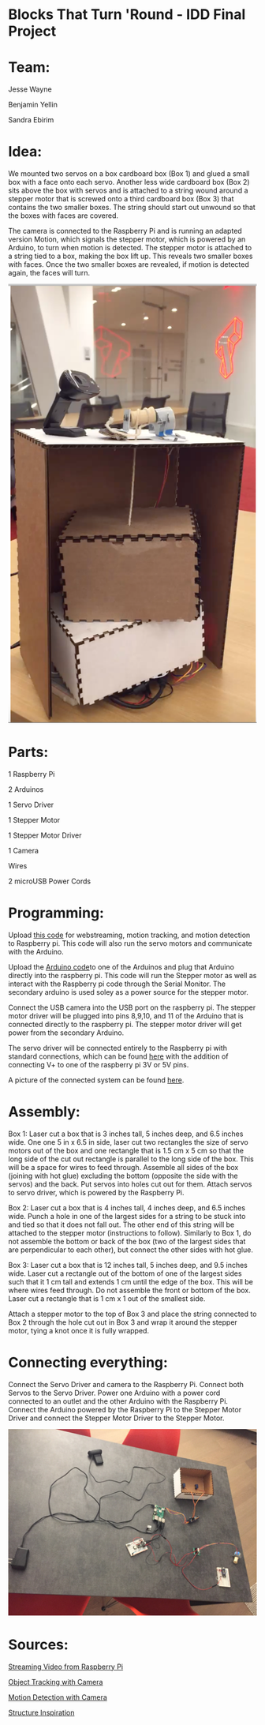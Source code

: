 # Blocks That Turn 'Round - IDD Final Project

# Team:

Jesse Wayne 

Benjamin Yellin

Sandra Ebirim


# Idea: 

We mounted two servos on a box cardboard box (Box 1) and glued a small box with a face onto each servo. Another less wide cardboard box (Box 2) sits above the box with servos and is attached to a string wound around a stepper motor that is screwed onto a third cardboard box (Box 3) that contains the two smaller boxes. The string should start out unwound so that the boxes with faces are covered.   

The camera is connected to the Raspberry Pi and is running an adapted version Motion, which signals the stepper motor, which is powered by an Arduino, to turn when motion is detected. The stepper motor is attached to a string tied to a box, making the box lift up. This reveals two smaller boxes with faces. Once the two smaller boxes are revealed, if motion is detected again, the faces will turn.  

![Final Version](https://github.com/sandraebirim/FinalProject/blob/master/FinalPrototype.png)  

# Parts: 

1 Raspberry Pi 

2 Arduinos 

1 Servo Driver

1 Stepper Motor

1 Stepper Motor Driver

1 Camera

Wires 

2 microUSB Power Cords 

# Programming: 

Upload [this code](https://github.com/sandraebirim/FinalProject/blob/master/FinalCode.py) for webstreaming, motion tracking, and motion detection to Raspberry pi. This code will also run the servo motors and communicate with the Arduino. 

Upload the [Arduino code](https://github.com/sandraebirim/FinalProject/blob/master/steppermotor.ino)to one of the Arduinos and plug that Arduino directly into the raspberry pi. This code will run the Stepper motor as well as interact with the Raspberry pi code through the Serial Monitor. The secondary arduino is used soley as a power source for the stepper motor. 

Connect the USB camera into the USB port on the raspberry pi. The stepper motor driver will be plugged into pins 8,9,10, and 11 of the Arduino that is connected directly to the raspberry pi. The stepper motor driver will get power from the secondary Arduino.

The servo driver will be connected entirely to the Raspberry pi with standard connections, which can be found [here](https://learn.adafruit.com/assets/69564) with the addition of connecting V+ to one of the raspberry pi 3V or 5V pins. 

A picture of the connected system can be found [here](https://github.com/sandraebirim/FinalProject/blob/master/Connected%20Parts.JPG).


# Assembly: 
Box 1: Laser cut a box that is 3 inches tall, 5 inches deep, and 6.5 inches wide. One one 5 in x 6.5 in side, laser cut two rectangles the size of servo motors out of the box and one rectangle that is 1.5 cm x 5 cm so that the long side of the cut out rectangle is parallel to the long side of the box. This will be a space for wires to feed through. Assemble all sides of the box (joining with hot glue) excluding the bottom (opposite the side with the servos) and the back. Put servos into holes cut out for them. Attach servos to servo driver, which is powered by the Raspberry Pi. 

Box 2: Laser cut a box that is 4 inches tall, 4 inches deep, and 6.5 inches wide. Punch a hole in one of the largest sides for a string to be stuck into and tied so that it does not fall out. The other end of this string will be attached to the stepper motor (instructions to follow). Similarly to Box 1, do not assemble the bottom or back of the box (two of the largest sides that are perpendicular to each other), but connect the other sides with hot glue.

Box 3: Laser cut a box that is 12 inches tall, 5 inches deep, and 9.5 inches wide. Laser cut a rectangle out of the bottom of one of the largest sides such that it 1 cm tall and extends 1 cm until the edge of the box. This will be where wires feed through. Do not assemble the front or bottom of the box. Laser cut a rectangle that is 1 cm x 1 out of the smallest side. 

Attach a stepper motor to the top of Box 3 and place the string connected to Box 2 through the hole cut out in Box 3 and wrap it around the stepper motor, tying a knot once it is fully wrapped. 

# Connecting everything: 

Connect the Servo Driver and camera to the Raspberry Pi. Connect both Servos to the Servo Driver. Power one Arduino with a power cord connected to an outlet and the other Arduino with the Raspberry Pi. Connect the Arduino powered by the Raspberry Pi to the Stepper Motor Driver and connect the Stepper Motor Driver to the Stepper Motor. 

![How it's all connected](https://github.com/sandraebirim/FinalProject/blob/master/Connected%20Parts.JPG)

# Sources: 

[Streaming Video from Raspberry Pi](https://www.pyimagesearch.com/2019/09/02/opencv-stream-video-to-web-browser-html-page/)

[Object Tracking with Camera](https://www.pyimagesearch.com/2018/07/23/simple-object-tracking-with-opencv/)

[Motion Detection with Camera](https://www.pyimagesearch.com/2015/05/25/basic-motion-detection-and-tracking-with-python-and-opencv/)

[Structure Inspiration](https://github.com/Ivan1931/Arduino-Elevator) 








